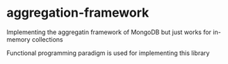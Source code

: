 # aggregation-framework
Implementing the aggregatin framework of MongoDB but just works for in-memory collections

Functional programming paradigm is used for implementing this library

